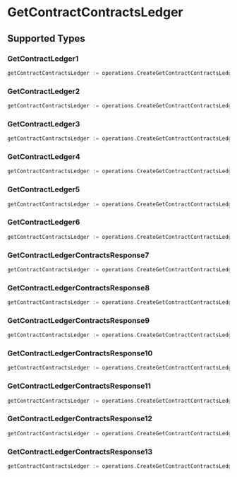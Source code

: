 # GetContractContractsLedger


## Supported Types

### GetContractLedger1

```go
getContractContractsLedger := operations.CreateGetContractContractsLedgerGetContractLedger1(operations.GetContractLedger1{/* values here */})
```

### GetContractLedger2

```go
getContractContractsLedger := operations.CreateGetContractContractsLedgerGetContractLedger2(operations.GetContractLedger2{/* values here */})
```

### GetContractLedger3

```go
getContractContractsLedger := operations.CreateGetContractContractsLedgerGetContractLedger3(operations.GetContractLedger3{/* values here */})
```

### GetContractLedger4

```go
getContractContractsLedger := operations.CreateGetContractContractsLedgerGetContractLedger4(operations.GetContractLedger4{/* values here */})
```

### GetContractLedger5

```go
getContractContractsLedger := operations.CreateGetContractContractsLedgerGetContractLedger5(operations.GetContractLedger5{/* values here */})
```

### GetContractLedger6

```go
getContractContractsLedger := operations.CreateGetContractContractsLedgerGetContractLedger6(operations.GetContractLedger6{/* values here */})
```

### GetContractLedgerContractsResponse7

```go
getContractContractsLedger := operations.CreateGetContractContractsLedgerGetContractLedgerContractsResponse7(operations.GetContractLedgerContractsResponse7{/* values here */})
```

### GetContractLedgerContractsResponse8

```go
getContractContractsLedger := operations.CreateGetContractContractsLedgerGetContractLedgerContractsResponse8(operations.GetContractLedgerContractsResponse8{/* values here */})
```

### GetContractLedgerContractsResponse9

```go
getContractContractsLedger := operations.CreateGetContractContractsLedgerGetContractLedgerContractsResponse9(operations.GetContractLedgerContractsResponse9{/* values here */})
```

### GetContractLedgerContractsResponse10

```go
getContractContractsLedger := operations.CreateGetContractContractsLedgerGetContractLedgerContractsResponse10(operations.GetContractLedgerContractsResponse10{/* values here */})
```

### GetContractLedgerContractsResponse11

```go
getContractContractsLedger := operations.CreateGetContractContractsLedgerGetContractLedgerContractsResponse11(operations.GetContractLedgerContractsResponse11{/* values here */})
```

### GetContractLedgerContractsResponse12

```go
getContractContractsLedger := operations.CreateGetContractContractsLedgerGetContractLedgerContractsResponse12(operations.GetContractLedgerContractsResponse12{/* values here */})
```

### GetContractLedgerContractsResponse13

```go
getContractContractsLedger := operations.CreateGetContractContractsLedgerGetContractLedgerContractsResponse13(operations.GetContractLedgerContractsResponse13{/* values here */})
```

